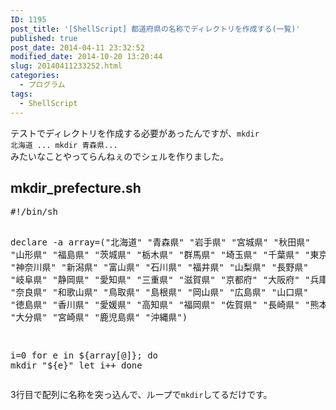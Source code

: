 ```yaml
---
ID: 1195
post_title: '[ShellScript] 都道府県の名称でディレクトリを作成する(一覧)'
published: true
post_date: 2014-04-11 23:32:52
modified_date: 2014-10-20 13:20:44
slug: 20140411233252.html
categories:
  - プログラム
tags:
  - ShellScript
---
```

テストでディレクトリを作成する必要があったんですが、<code>mkdir 北海道 ...  mkdir 青森県... </code>みたいなことやってらんねぇのでシェルを作りました。
<!--more-->
<h2>mkdir_prefecture.sh</h2>
<pre class="prettyprint linenums lang-shell">#!/bin/sh

declare -a array=("北海道" "青森県" "岩手県" "宮城県" "秋田県" "山形県" "福島県" "茨城県" "栃木県" "群馬県" "埼玉県" "千葉県" "東京都" "神奈川県" "新潟県" "富山県" "石川県" "福井県" "山梨県" "長野県" "岐阜県" "静岡県" "愛知県" "三重県" "滋賀県" "京都府" "大阪府" "兵庫県" "奈良県" "和歌山県" "鳥取県" "島根県" "岡山県" "広島県" "山口県" "徳島県" "香川県" "愛媛県" "高知県" "福岡県" "佐賀県" "長崎県" "熊本県" "大分県" "宮崎県" "鹿児島県" "沖縄県")

i=0
for e in ${array[@]}; do
    mkdir "${e}"
    let i++
done</pre>
3行目で配列に名称を突っ込んで、ループで<code>mkdir</code>してるだけです。